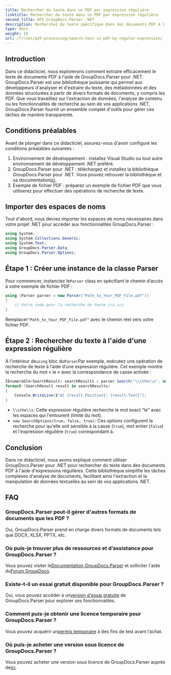 ```yaml
---
title: Rechercher du texte dans un PDF par expression régulière
linktitle: Rechercher du texte dans un PDF par expression régulière
second_title: API GroupDocs.Parser .NET
description: Recherchez du texte spécifique dans des documents PDF à l'aide d'expressions régulières avec GroupDocs.Parser. Extrayez, analysez et manipulez du texte PDF sans effort.
type: docs
weight: 19
url: /fr/net/pdf-processing/search-text-in-pdf-by-regular-expression/
---
```

## Introduction
Dans ce didacticiel, nous explorerons comment extraire efficacement le texte de documents PDF à l'aide de GroupDocs.Parser pour .NET. GroupDocs.Parser est une bibliothèque puissante qui permet aux développeurs d'analyser et d'extraire du texte, des métadonnées et des données structurées à partir de divers formats de documents, y compris les PDF. Que vous travailliez sur l'extraction de données, l'analyse de contenu ou les fonctionnalités de recherche au sein de vos applications .NET, GroupDocs.Parser fournit un ensemble complet d'outils pour gérer ces tâches de manière transparente.
## Conditions préalables
Avant de plonger dans ce didacticiel, assurez-vous d'avoir configuré les conditions préalables suivantes :
1. Environnement de développement : installez Visual Studio ou tout autre environnement de développement .NET préféré.
2.  GroupDocs.Parser pour .NET : téléchargez et installez la bibliothèque GroupDocs.Parser pour .NET. Vous pouvez retrouver la bibliothèque et sa documentation[ici](https://releases.groupdocs.com/parser/net/).
3. Exemple de fichier PDF : préparez un exemple de fichier PDF que vous utiliserez pour effectuer des opérations de recherche de texte.

## Importer des espaces de noms
Tout d'abord, vous devrez importer les espaces de noms nécessaires dans votre projet .NET pour accéder aux fonctionnalités GroupDocs.Parser :
```csharp
using System;
using System.Collections.Generic;
using System.Text;
using GroupDocs.Parser.Data;
using GroupDocs.Parser.Options;
```
## Étape 1 : Créer une instance de la classe Parser
 Pour commencer, instanciez le`Parser` class en spécifiant le chemin d’accès à votre exemple de fichier PDF :
```csharp
using (Parser parser = new Parser("Path_to_Your_PDF_File.pdf"))
{
    // Votre code pour la recherche de texte ira ici
}
```
 Remplacer`"Path_to_Your_PDF_File.pdf"` avec le chemin réel vers votre fichier PDF.
## Étape 2 : Rechercher du texte à l'aide d'une expression régulière
 À l'intérieur de`using` bloc du`Parser`Par exemple, exécutez une opération de recherche de texte à l’aide d’une expression régulière. Cet exemple montre la recherche du mot « le » avec la correspondance de casse activée :
```csharp
IEnumerable<SearchResult> searchResults = parser.Search("\\sthe\\s", new SearchOptions(true, false, true));
foreach (SearchResult result in searchResults)
{
    Console.WriteLine($"At {result.Position}: {result.Text}");
}
```
- `\\sthe\\s`: Cette expression régulière recherche le mot exact "le" avec les espaces qui l'entourent (limite du mot).
- `new SearchOptions(true, false, true)`: Ces options configurent la recherche pour qu'elle soit sensible à la casse (`true`), mot entier (`false`) et l'expression régulière (`true`) correspondant à.

## Conclusion
Dans ce didacticiel, nous avons expliqué comment utiliser GroupDocs.Parser pour .NET pour rechercher du texte dans des documents PDF à l'aide d'expressions régulières. Cette bibliothèque simplifie les tâches complexes d'analyse de documents, facilitant ainsi l'extraction et la manipulation de données textuelles au sein de vos applications .NET.

## FAQ
### GroupDocs.Parser peut-il gérer d'autres formats de documents que les PDF ?
Oui, GroupDocs.Parser prend en charge divers formats de documents tels que DOCX, XLSX, PPTX, etc.
### Où puis-je trouver plus de ressources et d’assistance pour GroupDocs.Parser ?
 Vous pouvez visiter le[Documentation GroupDocs.Parser](https://reference.groupdocs.com/parser/net/) et solliciter l'aide du[Forum GroupDocs](https://forum.groupdocs.com/c/parser/17).
### Existe-t-il un essai gratuit disponible pour GroupDocs.Parser ?
 Oui, vous pouvez accéder à un[version d'essai gratuite](https://releases.groupdocs.com/) de GroupDocs.Parser pour explorer ses fonctionnalités.
### Comment puis-je obtenir une licence temporaire pour GroupDocs.Parser ?
 Vous pouvez acquérir un[permis temporaire](https://purchase.groupdocs.com/temporary-license/) à des fins de test avant l’achat.
### Où puis-je acheter une version sous licence de GroupDocs.Parser ?
 Vous pouvez acheter une version sous licence de GroupDocs.Parser auprès de[ici](https://purchase.groupdocs.com/buy).